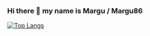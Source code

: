 ### Hi there 👋 my name is Margu / Margu86

[![Top Langs](https://github-readme-stats.vercel.app/api/top-langs/?username=margu86&layout=compact)](https://github.com/anuraghazra/github-readme-stats)

<!--
**Margu86/margu86** is a ✨ _special_ ✨ repository because its `README.md` (this file) appears on your GitHub profile.

Here are some ideas to get you started:

- 🔭 I’m currently working on ...
- 🌱 I’m currently learning ...
- 👯 I’m looking to collaborate on ...
- 🤔 I’m looking for help with ...
- 💬 Ask me about ...
- 📫 How to reach me: ...
- 😄 Pronouns: ...
- ⚡ Fun fact: ...
-->
